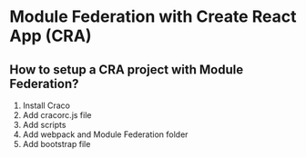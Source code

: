 # Module Federation with Create React App (CRA)

## How to setup a CRA project with Module Federation?

 1. Install Craco
 2. Add cracorc.js file
 3. Add scripts
 4. Add webpack and Module Federation folder
 5. Add bootstrap file